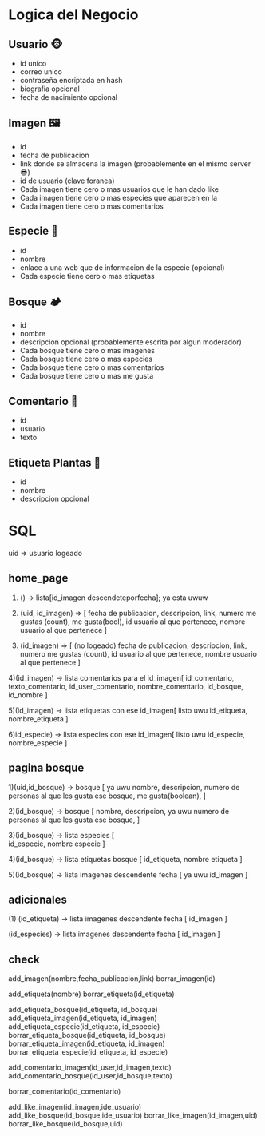 # Logica del Negocio
## Usuario 🐵
  - id unico
  - correo unico
  - contraseña encriptada en hash
  - biografia opcional
  - fecha de nacimiento opcional
## Imagen 🖼
- id
- fecha de publicacion
- link donde se almacena la imagen (probablemente en el mismo server 😎)
- id de usuario (clave foranea)
- Cada imagen tiene cero o mas usuarios que le han dado like
- Cada imagen tiene cero o mas especies que aparecen en la
- Cada imagen tiene cero o mas comentarios
## Especie 🌼
- id
- nombre
- enlace a una web que de informacion de la especie (opcional)
- Cada especie tiene cero o mas etiquetas
## Bosque 🏕
- id
- nombre
- descripcion opcional (probablemente escrita por algun moderador)
- Cada bosque tiene cero o mas imagenes
- Cada bosque tiene cero o mas especies
- Cada bosque tiene cero o mas  comentarios
- Cada bosque tiene cero o mas me gusta
## Comentario 📃
- id
- usuario
- texto
## Etiqueta Plantas 🎫
- id
- nombre
- descripcion opcional


# SQL
uid => usuario logeado
## home_page
1) () -> lista[id_imagen descendeteporfecha]; ya esta uwuw

2) (uid, id_imagen) => [
  fecha de publicacion, 
  descripcion, 
  link,
  numero me gustas (count), 
  me gusta(bool),
  id usuario al que pertenece,
  nombre usuario al que pertenece
]

3) (id_imagen) => [  (no logeado)
  fecha de publicacion, 
  descripcion, 
  link,
  numero me gustas (count),
  id usuario al que pertenece,
  nombre usuario al que pertenece
]

4)(id_imagen) -> lista comentarios para el id_imagen[
  id_comentario,
  texto_comentario,
  id_user_comentario,
  nombre_comentario,
  id_bosque,
  id_nombre
]

5)(id_imagen) -> lista etiquetas con ese id_imagen[  listo uwu
  id_etiqueta,
  nombre_etiqueta
]

6)id_especie) -> lista especies con ese id_imagen[ listo uwu
  id_especie,
  nombre_especie
]

## pagina bosque
1)(uid,id_bosque) -> bosque [           ya uwu
  nombre,
  descripcion,
  numero de personas al que les gusta ese bosque,
  me gusta(boolean),
]

2)(id_bosque) -> bosque [
  nombre,
  descripcion,                                   ya uwu
  numero de personas al que les gusta ese bosque,
]

3)(id_bosque) -> lista especies [           
  id_especie,
  nombre especie
]

4)(id_bosque) -> lista etiquetas bosque [
  id_etiqueta,
  nombre etiqueta 
]

5)(id_bosque) -> lista imagenes descendente fecha [   ya uwu
  id_imagen
]

## adicionales

(1) (id_etiqueta) -> lista imagenes descendente fecha [
  id_imagen
]

(id_especies) -> lista imagenes descendente fecha [
  id_imagen
]

## check
add_imagen(nombre,fecha_publicacion,link)
borrar_imagen(id)

add_etiqueta(nombre)
borrar_etiqueta(id_etiqueta)

add_etiqueta_bosque(id_etiqueta, id_bosque)
add_etiqueta_imagen(id_etiqueta, id_imagen)
add_etiqueta_especie(id_etiqueta, id_especie)
borrar_etiqueta_bosque(id_etiqueta, id_bosque)
borrar_etiqueta_imagen(id_etiqueta, id_imagen)
borrar_etiqueta_especie(id_etiqueta, id_especie)

add_comentario_imagen(id_user,id_imagen,texto)
add_comentario_bosque(id_user,id_bosque,texto)

borrar_comentario(id_comentario)

add_like_imagen(id_imagen,ide_usuario)
add_like_bosque(id_bosque,ide_usuario)
borrar_like_imagen(id_imagen,uid)
borrar_like_bosque(id_bosque,uid)